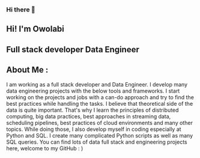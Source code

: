 ### Hi there 👋

## Hi! I'm Owolabi
## Full stack developer Data Engineer
## About Me :

I am working as a full stack developer and  Data Engineer. I develop many data engineering projects with the below tools and frameworks. I start working on the projects and jobs with a can-do approach and try to find the best practices while handling the tasks. I believe that theoretical side of the data is quite important. That's why I learn the principles of distributed computing, big data practices, best approaches in streaming data, scheduling pipelines, best practices of cloud environments and many other topics. While doing those, I also develop myself in coding especially at Python and SQL. I create many complicated Python scripts as well as many SQL queries. You can find lots of data full stack and engineering projects here, welcome to my GitHub :
)

<!--
**owolabi-develop/owolabi-develop** is a ✨ _special_ ✨ repository because its `README.md` (this file) appears on your GitHub profile.


